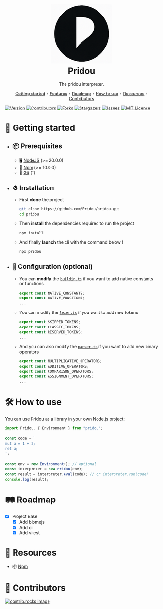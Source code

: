 <h1 align="center">
  <br>
  <a href="https://github.com/Pridou/pridou"><img src="./.github/assets/logo.png" width="200" alt="Pridou"></a>
  <br>
  Pridou
  <br>
</h1>

<p align="center">The pridou interpreter.</p>

<p align="center">
  <a href="#-getting-started">Getting started</a> •
  <a href="#-features">Features</a> •
  <a href="#%EF%B8%8F-roadmap">Roadmap</a> •
    <a href="#-how-to-use">How to use</a> •
  <a href="#-resources">Resources</a> •
  <a href="#-contributors">Contributors</a>
</p>

[![Version][version-shield]][version-url]
[![Contributors][contributors-shield]][contributors-url]
[![Forks][forks-shield]][forks-url]
[![Stargazers][stars-shield]][stars-url]
[![Issues][issues-shield]][issues-url]
[![MIT License][license-shield]][license-url]

# 🚀 Getting started

-   ## 📦 Prerequisites

    -   🖥️ [NodeJS](https://nodejs.org/) (>= 20.0.0)
    -   🧩 [Npm](https://www.npmjs.com/) (>= 10.0.0)
    -   🐙 [Git](https://git-scm.com/) (\*)

-   ## ⚙️ Installation

    -   First **clone** the project

        ```bash
        git clone https://github.com/Pridou/pridou.git
        cd pridou
        ```

    -   Then **install** the dependencies required to run the project

        ```bash
        npm install
        ```

    -   And finally **launch** the cli with the command below !

        ```bash
        npx pridou
        ```

-   ## 🔧 Configuration (optional)

    -   You can **modify** the [`buildin.ts`](./src/config/builtin.ts) if you want to add native constants or functions

        ```ts
        export const NATIVE_CONSTANTS;
        export const NATIVE_FUNCTIONS;
        ...
        ```

    -  You can modify the [`lexer.ts`](./src/config/lexer.ts) if you want to add new tokens
        ```ts
        export const SKIPPED_TOKENS;
        export const CLASSIC_TOKENS;
        export const RESERVED_TOKENS;
        ...
        ```

    - And you can also modify the [`parser.ts`](./src/config/parser.ts) if you want to add new binary operators
        ```ts
        export const MULTIPLICATIVE_OPERATORS;
        export const ADDITIVE_OPERATORS;
        export const COMPARISON_OPERATORS;
        export const ASSIGNMENT_OPERATORS;
        ...
        ```

# 🛠️ How to use

You can use Pridou as a library in your own Node.js project:

```js
import Pridou, { Environment } from "pridou";

const code = `
mut a = 1 + 2;
ret a;
`;

const env = new Environment(); // optional
const interpreter = new Pridou(env);
const result = interpreter.eval(code); // or interpreter.run(code)
console.log(result);
```

# 🛤️ Roadmap

-   [x] Project Base
    -   [x] Add biomejs
    -   [x] Add ci
    -   [x] Add vitest

# 📎 Resources

-   📦 [Npm](https://www.npmjs.com/package/pridou)

# 🤝 Contributors

<a href="https://github.com/Pridou/pridou/graphs/contributors">
  <img src="https://contrib.rocks/image?repo=Pridou/pridou" alt="contrib.rocks image" />
</a>

[version-shield]: https://img.shields.io/github/package-json/v/Pridou/pridou?style=for-the-badge
[version-url]: https://github.com/Pridou/pridou/releases/latest
[contributors-shield]: https://img.shields.io/github/contributors/Pridou/pridou.svg?style=for-the-badge
[contributors-url]: https://github.com/Pridou/pridou/graphs/contributors
[forks-shield]: https://img.shields.io/github/forks/Pridou/pridou.svg?style=for-the-badge
[forks-url]: https://github.com/Pridou/pridou/network/members
[stars-shield]: https://img.shields.io/github/stars/Pridou/pridou.svg?style=for-the-badge
[stars-url]: https://github.com/Pridou/pridou/stargazers
[issues-shield]: https://img.shields.io/github/issues/Pridou/pridou.svg?style=for-the-badge
[issues-url]: https://github.com/Pridou/pridou/issues
[license-shield]: https://img.shields.io/github/license/Pridou/pridou.svg?style=for-the-badge
[license-url]: https://github.com/Pridou/pridou/blob/main/LICENSE.txt
